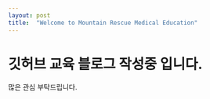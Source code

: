```yaml
---
layout: post
title:  "Welcome to Mountain Rescue Medical Education"
---
```

# 깃허브 교육 블로그 작성중 입니다.

많은 관심 부탁드립니다.
